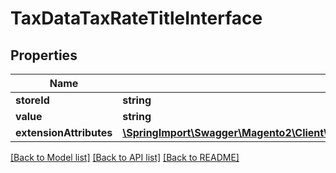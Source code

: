 # TaxDataTaxRateTitleInterface

## Properties
Name | Type | Description | Notes
------------ | ------------- | ------------- | -------------
**storeId** | **string** | Store id | 
**value** | **string** | Title value | 
**extensionAttributes** | [**\SpringImport\Swagger\Magento2\Client\Model\TaxDataTaxRateTitleExtensionInterface**](TaxDataTaxRateTitleExtensionInterface.md) |  | [optional] 

[[Back to Model list]](../README.md#documentation-for-models) [[Back to API list]](../README.md#documentation-for-api-endpoints) [[Back to README]](../README.md)


